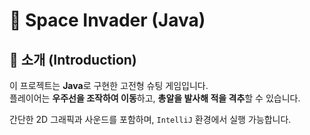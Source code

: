 # 🚀 Space Invader (Java)

## 📌 소개 (Introduction)

이 프로젝트는 **Java**로 구현한 고전형 슈팅 게임입니다.  
플레이어는 **우주선을 조작하여 이동**하고, **총알을 발사해 적을 격추**할 수 있습니다.  

간단한 2D 그래픽과 사운드를 포함하며, `IntelliJ` 환경에서 실행 가능합니다.
